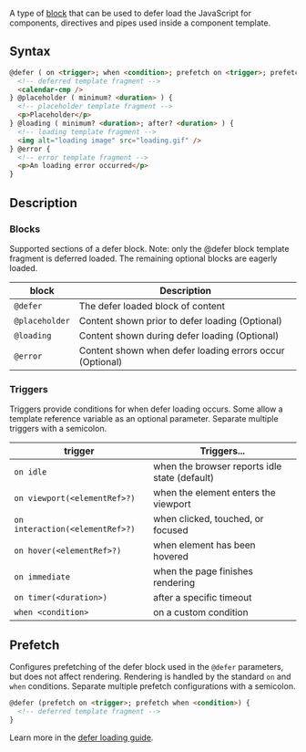 A type of [block](api/core/defer) that can be used to defer load the JavaScript for components,
directives and pipes used inside a component template.

## Syntax

```html
@defer ( on <trigger>; when <condition>; prefetch on <trigger>; prefetch when <condition> ) {
  <!-- deferred template fragment -->
  <calendar-cmp />
} @placeholder ( minimum? <duration> ) {
  <!-- placeholder template fragment -->
  <p>Placeholder</p>
} @loading ( minimum? <duration>; after? <duration> ) {
  <!-- loading template fragment -->
  <img alt="loading image" src="loading.gif" />
} @error {
  <!-- error template fragment -->
  <p>An loading error occurred</p>
}
```

## Description

### Blocks

Supported sections of a defer block. Note: only the @defer block template fragment is deferred
loaded. The remaining optional blocks are eagerly loaded.

| block          | Description                                              |
|----------------|----------------------------------------------------------|
| `@defer`       | The defer loaded block of content                        |
| `@placeholder` | Content shown prior to defer loading (Optional)          |
| `@loading`     | Content shown during defer loading (Optional)            |
| `@error`       | Content shown when defer loading errors occur (Optional) |

<h3>Triggers</h3>

Triggers provide conditions for when defer loading occurs. Some allow a template reference variable
as an optional parameter. Separate multiple triggers with a semicolon.

| trigger                         | Triggers...                                   | 
|---------------------------------|-----------------------------------------------|
| `on idle`                       | when the browser reports idle state (default) |
| `on viewport(<elementRef>?)`    | when the element enters the viewport          |
| `on interaction(<elementRef>?)` | when clicked, touched, or focused             |
| `on hover(<elementRef>?)`       | when element has been hovered                 |
| `on immediate`                  | when the page finishes rendering              |
| `on timer(<duration>)`          | after a specific timeout                      |
| `when <condition>`              | on a custom condition                         |

<h2>Prefetch</h2>

Configures prefetching of the defer block used in the `@defer` parameters, but does not affect
rendering. Rendering is handled by the standard `on` and `when` conditions. Separate multiple
prefetch configurations with a semicolon.

```html
@defer (prefetch on <trigger>; prefetch when <condition>) {
  <!-- deferred template fragment -->
}
```

Learn more in the [defer loading guide](guide/defer).
